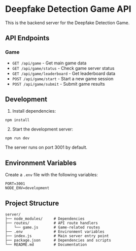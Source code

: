 # Deepfake Detection Game API

This is the backend server for the Deepfake Detection Game.

## API Endpoints

### Game

- `GET /api/game` - Get main game data
- `GET /api/game/status` - Check game server status
- `GET /api/game/leaderboard` - Get leaderboard data
- `POST /api/game/start` - Start a new game session
- `POST /api/game/submit` - Submit game results

## Development

1. Install dependencies:
```
npm install
```

2. Start the development server:
```
npm run dev
```

The server runs on port 3001 by default.

## Environment Variables

Create a `.env` file with the following variables:

```
PORT=3001
NODE_ENV=development
```

## Project Structure

```
server/
├── node_modules/     # Dependencies
├── routes/           # API route handlers
│   └── game.js       # Game-related routes
├── .env              # Environment variables
├── index.js          # Main server entry point
├── package.json      # Dependencies and scripts
└── README.md         # Documentation
``` 